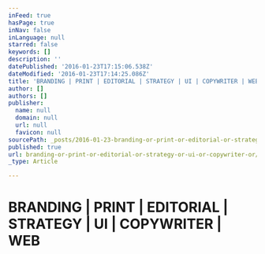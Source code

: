 ```yaml
---
inFeed: true
hasPage: true
inNav: false
inLanguage: null
starred: false
keywords: []
description: ''
datePublished: '2016-01-23T17:15:06.538Z'
dateModified: '2016-01-23T17:14:25.086Z'
title: 'BRANDING | PRINT | EDITORIAL | STRATEGY | UI | COPYWRITER | WEB'
author: []
authors: []
publisher:
  name: null
  domain: null
  url: null
  favicon: null
sourcePath: _posts/2016-01-23-branding-or-print-or-editorial-or-strategy-or-ui-or-copywriter-or.md
published: true
url: branding-or-print-or-editorial-or-strategy-or-ui-or-copywriter-or/index.html
_type: Article

---
```

# BRANDING | PRINT | EDITORIAL | STRATEGY | UI | COPYWRITER | WEB